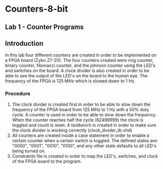 # Counters-8-bit
## Lab 1 - Counter Programs

## Introduction
In this lab four different counters are created in order to be implemented on a FPGA board (Zybo Z7-20). The four counters
created were ring counter, binary counter, fibonacci counter, and the johnson counter using the LED's and switches on the board.
A clock divider is also created in order to be able to see the output of the LED's on the board to the human eye. The frequency of the FPGA is 125 MHz which is slowed down to 1 Hz.

### Procedure
1. The clock divider is created first in order to be able to slow down the frequency of the FPGA board from 125 MHz to 1 Hz with a 50% duty cycle. A counter is used in order to be able to slow down the frequency. When the counter reaches half the cycle (62499999) the clock is toggled and count is reset. A testbench is created in order to make sure the clock divider is working correctly (clock_divider_tb.vhd)
2. All counters are created inside a case statement in order to enable a certain counter when a certain switch is toggled. The defined states are: "0000", "0001", "0010", "0100", and any other state defaults to all LED's being turned on.
3. Constraints file is created in order to map the LED's, switches, and clock of the FPGA board to the program.
